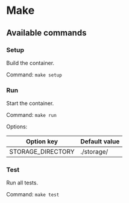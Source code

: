 # Make

## Available commands

### Setup

Build the container.

Command: `make setup`


### Run

Start the container.

Command: `make run`

Options:

| Option key          | Default value              |
|---------------------|----------------------------|
| STORAGE_DIRECTORY   | ./storage/                 |


### Test

Run all tests.

Command: `make test`

